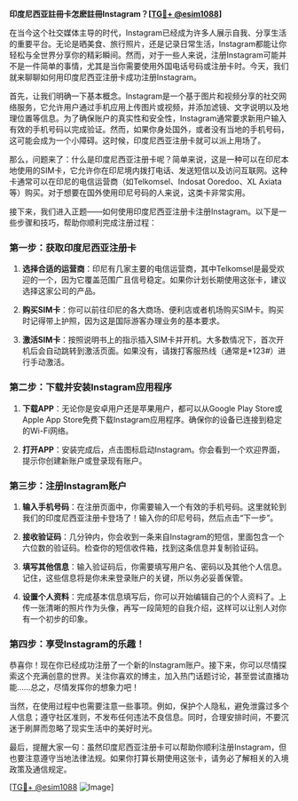 **印度尼西亚註冊卡怎麽註冊Instagram？[[TG💪+ @esim1088](https://t.me/s/esim1088)]**

在当今这个社交媒体主导的时代，Instagram已经成为许多人展示自我、分享生活的重要平台。无论是晒美食、旅行照片，还是记录日常生活，Instagram都能让你轻松与全世界分享你的精彩瞬间。然而，对于一些人来说，注册Instagram可能并不是一件简单的事情，尤其是当你需要使用外国电话号码或注册卡时。今天，我们就来聊聊如何用印度尼西亚注册卡成功注册Instagram。

首先，让我们明确一下基本概念。Instagram是一个基于图片和视频分享的社交网络服务，它允许用户通过手机应用上传图片或视频，并添加滤镜、文字说明以及地理位置等信息。为了确保账户的真实性和安全性，Instagram通常要求新用户输入有效的手机号码以完成验证。然而，如果你身处国外，或者没有当地的手机号码，这可能会成为一个小障碍。这时候，印度尼西亚注册卡就可以派上用场了。

那么，问题来了：什么是印度尼西亚注册卡呢？简单来说，这是一种可以在印尼本地使用的SIM卡，它允许你在印尼境内拨打电话、发送短信以及访问互联网。这种卡通常可以在印尼的电信运营商（如Telkomsel、Indosat Ooredoo、XL Axiata等）购买。对于想要在国外使用印尼号码的人来说，这类卡非常实用。

接下来，我们进入正题——如何使用印度尼西亚注册卡注册Instagram。以下是一些步骤和技巧，帮助你顺利完成注册过程：

### 第一步：获取印度尼西亚注册卡

1. **选择合适的运营商**：印尼有几家主要的电信运营商，其中Telkomsel是最受欢迎的一个，因为它覆盖范围广且信号稳定。如果你计划长期使用这张卡，建议选择这家公司的产品。
   
2. **购买SIM卡**：你可以前往印尼的各大商场、便利店或者机场购买SIM卡。购买时记得带上护照，因为这是国际游客办理业务的基本要求。

3. **激活SIM卡**：按照说明书上的指示插入SIM卡并开机。大多数情况下，首次开机后会自动跳转到激活页面。如果没有，请拨打客服热线（通常是*123#）进行手动激活。

### 第二步：下载并安装Instagram应用程序

1. **下载APP**：无论你是安卓用户还是苹果用户，都可以从Google Play Store或Apple App Store免费下载Instagram应用程序。确保你的设备已连接到稳定的Wi-Fi网络。

2. **打开APP**：安装完成后，点击图标启动Instagram。你会看到一个欢迎界面，提示你创建新账户或登录现有账户。

### 第三步：注册Instagram账户

1. **输入手机号码**：在注册页面中，你需要输入一个有效的手机号码。这里就轮到我们的印度尼西亚注册卡登场了！输入你的印尼号码，然后点击“下一步”。

2. **接收验证码**：几分钟内，你会收到一条来自Instagram的短信，里面包含一个六位数的验证码。检查你的短信收件箱，找到这条信息并复制验证码。

3. **填写其他信息**：输入验证码后，你需要填写用户名、密码以及其他个人信息。记住，这些信息将是你未来登录账户的关键，所以务必妥善保管。

4. **设置个人资料**：完成基本信息填写后，你可以开始编辑自己的个人资料了。上传一张清晰的照片作为头像，再写一段简短的自我介绍，这样可以让别人对你有一个初步的印象。

### 第四步：享受Instagram的乐趣！

恭喜你！现在你已经成功注册了一个新的Instagram账户。接下来，你可以尽情探索这个充满创意的世界。关注你喜欢的博主，加入热门话题讨论，甚至尝试直播功能……总之，尽情发挥你的想象力吧！

当然，在使用过程中也需要注意一些事项。例如，保护个人隐私，避免泄露过多个人信息；遵守社区准则，不发布任何违法不良信息。同时，合理安排时间，不要沉迷于刷屏而忽略了现实生活中的美好时光。

最后，提醒大家一句：虽然印度尼西亚注册卡可以帮助你顺利注册Instagram，但也要注意遵守当地法律法规。如果你打算长期使用这张卡，请务必了解相关的入境政策及通信规定。

[[TG💪+ @esim1088](https://t.me/s/esim1088) ![Image](https://i.postimg.cc/4NQfJmqS/Snipaste-2025-05-13-00-14-12.png)]